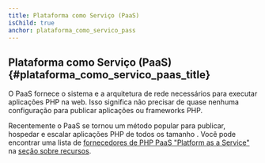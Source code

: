 ```yaml
---
title: Plataforma como Serviço (PaaS)
isChild: true
anchor: plataforma_como_servico_pass
---
```


## Plataforma como Serviço (PaaS) {#plataforma_como_servico_paas_title}

O PaaS fornece o sistema e a arquitetura de rede necessários para executar aplicações PHP na web. Isso significa não
precisar de quase nenhuma configuração para publicar aplicações ou frameworks PHP.

Recentemente o PaaS se tornou um método popular para publicar, hospedar e escalar aplicações PHP de todos os tamanho
. Você pode encontrar uma lista de [fornecedores de PHP PaaS "Platform as a Service"](#php_paas_providers) na
[seção sobre recursos](#resources).
